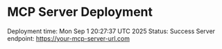 # MCP Server Deployment
Deployment time: Mon Sep  1 20:27:37 UTC 2025
Status: Success
Server endpoint: https://your-mcp-server-url.com
